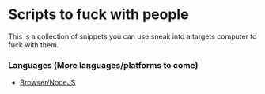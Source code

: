 # Scripts to fuck with people
This is a collection of snippets you can use sneak into a targets computer to fuck with them.

### Languages (More languages/platforms to come)
* [Browser/NodeJS](./javascript/)
